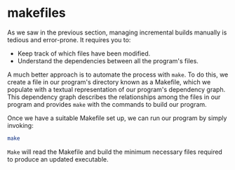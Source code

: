# makefiles

As we saw in the previous section, managing incremental builds manually is tedious and error-prone. It requires you to:

* Keep track of which files have been modified.
* Understand the dependencies between all the program's files.

A much better approach is to automate the process with `make`. To do this, we create a file in our program's directory known as a Makefile, which we populate with a textual representation of our program's dependency graph. This dependency graph describes the relationships among the files in our program and provides `make` with the commands to build our program.&#x20;

Once we have a suitable Makefile set up, we can run our program by simply invoking:

```bash
make
```

`Make` will read the Makefile and build the minimum necessary files required to produce an updated executable.
